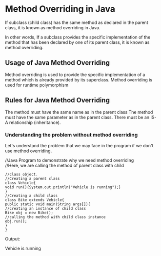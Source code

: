 # Method Overriding in Java

If subclass (child class) has the same method as declared in the parent class, it is known as method overriding in Java.

In other words, If a subclass provides the specific implementation of the method that has been declared by one of its parent class, it is known as method overriding.

## Usage of Java Method Overriding
Method overriding is used to provide the specific implementation of a method which is already provided by its superclass.
Method overriding is used for runtime polymorphism
## Rules for Java Method Overriding
The method must have the same name as in the parent class
The method must have the same parameter as in the parent class.
There must be an IS-A relationship (inheritance).

### Understanding the problem without method overriding
Let's understand the problem that we may face in the program if we don't use method overriding.

//Java Program to demonstrate why we need method overriding  
//Here, we are calling the method of parent class with child
```
//class object.  
//Creating a parent class  
class Vehicle{  
void run(){System.out.println("Vehicle is running");}  
}  
//Creating a child class  
class Bike extends Vehicle{  
public static void main(String args[]){  
//creating an instance of child class  
Bike obj = new Bike();  
//calling the method with child class instance  
obj.run();  
}  
}  
```
Output:

Vehicle is running